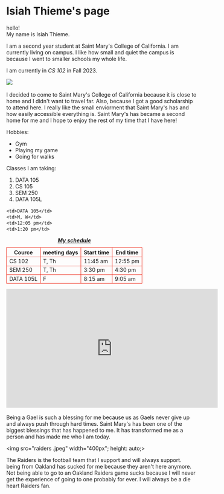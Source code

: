 <!DOCTYPE html>
<html>
<head>
<title>Isiah's homepage</title>
</head>
<style>
	table {
		border-color:#EE2312;
	}
	td, th, tr{
		Border: 1px solid #EE2312;
	}
</style>

<body>
<h1>Isiah Thieme's page</h1>
hello!
<br/>
My name is Isiah Thieme.

<p>I am a second year student at Saint Mary's College of California. I am currently living on campus. I like how small and quiet the campus is because I went to smaller schools my whole life.   </p>

<p>I am currently in <i>CS 102</i> in Fall 2023.</p>
<img src="SaintMarysCollegeofCalifornia-logo.png" width="400px";
 height: auto;>
 
<p>I decided to come to Saint Mary's College of California because it is close to home and I didn't want to travel far. Also, because I got a good scholarship to attend here. I really like the small enviorment that Saint Mary's has and how easily accessible everything is. Saint Mary's has became a second home for me and I hope to enjoy the rest of my time that I have here! </p>

<p>Hobbies:
<ul>
<li>Gym</li>
<li>Playing my game</li>
<li>Going for walks</li>
</ul>
</p>

<p>Classes I am taking:
<ol>
<li>DATA 105</li>
<li>CS 105</li>
<li>SEM 250</li>
<li>DATA 105L</li>
</ol>
</p>

<table>
	<caption><b><i><u>My schedule
	</u></i></b></caption>
	<tr>
		<th>Cource</th>
		<th>meeting days</th>
		<th>Start time</th>
		<th>End time</th>
	</tr>
	<tr>
	
	<td>DATA 105</td>
	<td>M, W</td>
	<td>12:05 pm</td>
	<td>1:20 pm</td>
</tr>
<tr>
	<td>CS 102</td>
	<td>T, Th</td>
	<td>11:45 am</td>
	<td>12:55 pm</td>
	</tr>
<tr>
	<td>SEM 250</td>
	<td>T, Th</td>
	<td>3:30 pm</td>
	<td>4:30 pm</td>
	</tr>
<tr>
	<td>DATA 105L</td>
	<td>F</td>
	<td>8:15 am</td>
	<td>9:05 am</td>
	</table>
</body>
</html>
<iframe width="560" height="315" src="https://www.youtube.com/embed/Vk8xCKMvZik?si=nW-HYbOPwdTMozk5" title="YouTube video player" frameborder="0" allow="accelerometer; autoplay; clipboard-write; encrypted-media; gyroscope; picture-in-picture; web-share" allowfullscreen></iframe>

<p>Being a Gael is such a blessing for me because us as Gaels never give up and always push through hard times. Saint Mary's has been one of the biggest blessings that has happened to me. It has transformed me as a person and has made me who I am today.</p>

<img src="raiders .jpeg" width="400px";
 height: auto;>

<p>The Raiders is the football team that I support and will always support. being from Oakland has sucked for me because they aren't here anymore. Not being able to go to an Oakland Raiders game sucks because I will never get the experience of going to one probably for ever. I will always be a die heart Raiders fan.</p>

